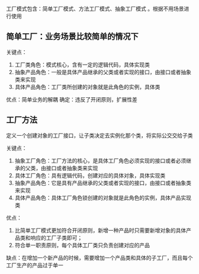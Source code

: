 工厂模式包含：简单工厂模式、方法工厂模式、抽象工厂模式 。根据不用场景进行使用
## 简单工厂：业务场景比较简单的情况下
关键点：
1. 工厂类角色：模式核心，含有一定的逻辑代码，具体实现类
2. 抽象产品角色：一般是具体产品继承的父类或者实现的接口，由接口或者抽象类来实现
3. 具体产品角色：工厂类所创建的对象就是此角色的实例，具体类

优点：简单业务的解耦
确定：违反了开闭原则，扩展性差

## 工厂方法
定义一个创建对象的工厂接口，让子类决定去实例化那个类，将实际公交交给子类

关键点：
1. 抽象工厂角色：工厂方法的核心，是具体工厂角色必须实现的接口或者必须继承的父类，由接口或者抽象类来实现
2. 具体工厂角色：具有逻辑代码，创建对应的具体对象，具体实现类
3. 抽象产品角色：它是具有产品继承的父类或者实现的接口，由接口或者抽象类来实现
4. 具体产品角色：具体工厂角色锁创建的对象就是此角色的实例，具体产品实现类

优点：
1. 比简单工厂模式更加符合开闭原则，新增一种产品时只需要新增对象的具体产品类和响应的工厂子类即可；
2. 符合单一职责原则，每个具体工厂类只负责创建对应的产品

缺点：在增加一个新产品的时候，需要增加一个产品类和具体的子工厂，而且每个工厂生产的产品过于单一



